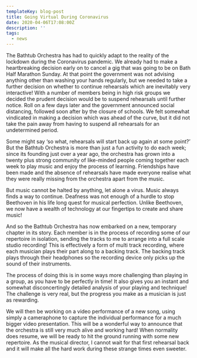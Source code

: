 ```yaml
---
templateKey: blog-post
title: Going Virtual During Coronavirus
date: 2020-04-06T17:08:00Z
description: ''
tags:
  - news
---
```


The Bathtub Orchestra has had to quickly adapt to the reality of the lockdown during the Coronavirus pandemic. We already had to make a heartbreaking decision early on to cancel a gig that was going to be on Bath Half Marathon Sunday. At that point the government was not advising anything other than washing your hands regularly, but we needed to take a further decision on whether to continue rehearsals which are inevitably very interactive! With a number of members being in high risk groups we decided the prudent decision would be to suspend rehearsals until further notice. Roll on a few days later and the government announced social distancing, followed soon after by the closure of schools. We felt somewhat vindicated in making a decision which was ahead of the curve, but it did not take the pain away from having to suspend all rehearsals for an undetermined period.

Some might say ‘so what, rehearsals will start back up again at some point?’ But the Bathtub Orchestra is more than just a fun activity to do each week; since its founding just over a year ago, the orchestra has grown into a twenty plus strong community of like-minded people coming together each week to play music and enjoy the process of learning. Friendships have been made and the absence of rehearsals have made everyone realise what they were really missing from the orchestra apart from the music.

But music cannot be halted by anything, let alone a virus. Music always finds a way to continue. Deafness was not enough of a hurdle to stop Beethoven in his life long quest for musical perfection. Unlike Beethoven, we now have a wealth of technology at our fingertips to create and share music!

And so the Bathtub Orchestra has now embarked on a new, temporary chapter in its story. Each member is in the process of recording some of our repertoire in isolation, sending the tracks to me to arrange into a full scale studio recording! This is effectively a form of multi track recording, where each musician plays their part along to a backing track. The backing track plays through their headphones so the recording device only picks up the sound of their instruments.

The process of doing this is in some ways more challenging than playing in a group, as you have to be perfectly in time! It also gives you an instant and somewhat disconcertingly detailed analysis of your playing and technique! The challenge is very real, but the progress you make as a musician is just as rewarding.

We will then be working on a video performance of a new song, using simply a cameraphone to capture the individual performance for a much bigger video presentation. This will be a wonderful way to announce that the orchestra is still very much alive and working hard! When normality does resume, we will be ready to hit the ground running with some new repertoire. As the musical director, I cannot wait for that first rehearsal back and it will make all the hard work during these strange times even sweeter.
